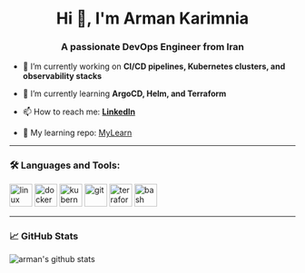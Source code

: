 <h1 align="center">Hi 👋, I'm Arman Karimnia</h1>
<h3 align="center">A passionate DevOps Engineer from Iran</h3>

- 🔭 I’m currently working on **CI/CD pipelines, Kubernetes clusters, and observability stacks**

- 🌱 I’m currently learning **ArgoCD, Helm, and Terraform**

- 📫 How to reach me: **[LinkedIn](https://linkedin.com/in/ArmanK292)**

- 📁 My learning repo: [MyLearn](https://github.com/ArmanK292/MyLearn)

---

### 🛠️ Languages and Tools:

<p align="left">
  <img src="https://cdn.jsdelivr.net/gh/devicons/devicon/icons/linux/linux-original.svg" alt="linux" width="40" height="40"/>
  <img src="https://cdn.jsdelivr.net/gh/devicons/devicon/icons/docker/docker-original.svg" alt="docker" width="40" height="40"/>
  <img src="https://cdn.jsdelivr.net/gh/devicons/devicon/icons/kubernetes/kubernetes-plain.svg" alt="kubernetes" width="40" height="40"/>
  <img src="https://cdn.jsdelivr.net/gh/devicons/devicon/icons/git/git-original.svg" alt="git" width="40" height="40"/>
  <img src="https://cdn.jsdelivr.net/gh/devicons/devicon/icons/terraform/terraform-original.svg" alt="terraform" width="40" height="40"/>
  <img src="https://cdn.jsdelivr.net/gh/devicons/devicon/icons/bash/bash-original.svg" alt="bash" width="40" height="40"/>
</p>

---

### 📈 GitHub Stats

<p align="left">
  <img src="https://github-readme-stats.vercel.app/api?username=ArmanK292&show_icons=true&theme=tokyonight" alt="arman's github stats"/>
</p>
